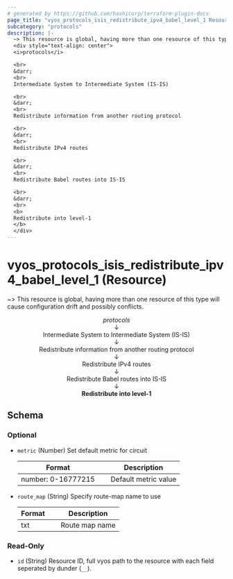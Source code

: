 ```yaml
---
# generated by https://github.com/hashicorp/terraform-plugin-docs
page_title: "vyos_protocols_isis_redistribute_ipv4_babel_level_1 Resource - vyos"
subcategory: "protocols"
description: |-
  ~> This resource is global, having more than one resource of this type will cause configuration drift and possibly conflicts.
  <div style="text-align: center">
  <i>protocols</i>

  <br>
  &darr;
  <br>
  Intermediate System to Intermediate System (IS-IS)

  <br>
  &darr;
  <br>
  Redistribute information from another routing protocol

  <br>
  &darr;
  <br>
  Redistribute IPv4 routes

  <br>
  &darr;
  <br>
  Redistribute Babel routes into IS-IS

  <br>
  &darr;
  <br>
  <b>
  Redistribute into level-1
  </b>
  </div>
---
```


# vyos_protocols_isis_redistribute_ipv4_babel_level_1 (Resource)

~> This resource is global, having more than one resource of this type will cause configuration drift and possibly conflicts.

<div style="text-align: center">
<i>protocols</i>

<br>
&darr;
<br>
Intermediate System to Intermediate System (IS-IS)

<br>
&darr;
<br>
Redistribute information from another routing protocol

<br>
&darr;
<br>
Redistribute IPv4 routes

<br>
&darr;
<br>
Redistribute Babel routes into IS-IS

<br>
&darr;
<br>
<b>
Redistribute into level-1
</b>
</div>



<!-- schema generated by tfplugindocs -->
## Schema

### Optional

- `metric` (Number) Set default metric for circuit

    |  Format &emsp; | Description  |
    |----------|---------------|
    |  number: 0-16777215  &emsp; |  Default metric value  |
- `route_map` (String) Specify route-map name to use

    |  Format &emsp; | Description  |
    |----------|---------------|
    |  txt  &emsp; |  Route map name  |

### Read-Only

- `id` (String) Resource ID, full vyos path to the resource with each field seperated by dunder (`__`).
